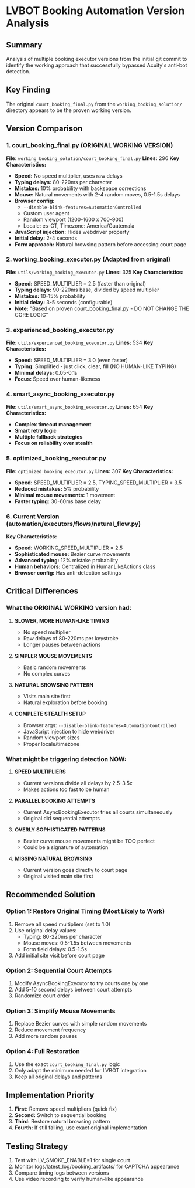 # LVBOT Booking Automation Version Analysis

## Summary
Analysis of multiple booking executor versions from the initial git commit to identify the working approach that successfully bypassed Acuity's anti-bot detection.

## Key Finding
The original `court_booking_final.py` from the `working_booking_solution/` directory appears to be the proven working version.

## Version Comparison

### 1. court_booking_final.py (ORIGINAL WORKING VERSION)
**File:** `working_booking_solution/court_booking_final.py`
**Lines:** 296
**Key Characteristics:**
- **Speed:** No speed multiplier, uses raw delays
- **Typing delays:** 80-220ms per character
- **Mistakes:** 10% probability with backspace corrections
- **Mouse:** Natural movements with 2-4 random moves, 0.5-1.5s delays
- **Browser config:**
  - `--disable-blink-features=AutomationControlled`
  - Custom user agent
  - Random viewport (1200-1600 x 700-900)
  - Locale: es-GT, Timezone: America/Guatemala
- **JavaScript injection:** Hides webdriver property
- **Initial delay:** 2-4 seconds
- **Form approach:** Natural browsing pattern before accessing court page

### 2. working_booking_executor.py (Adapted from original)
**File:** `utils/working_booking_executor.py`
**Lines:** 325
**Key Characteristics:**
- **Speed:** SPEED_MULTIPLIER = 2.5 (faster than original)
- **Typing delays:** 90-220ms base, divided by speed multiplier
- **Mistakes:** 10-15% probability
- **Initial delay:** 3-5 seconds (configurable)
- **Note:** "Based on proven court_booking_final.py - DO NOT CHANGE THE CORE LOGIC"

### 3. experienced_booking_executor.py
**File:** `utils/experienced_booking_executor.py`
**Lines:** 534
**Key Characteristics:**
- **Speed:** SPEED_MULTIPLIER = 3.0 (even faster)
- **Typing:** Simplified - just click, clear, fill (NO HUMAN-LIKE TYPING)
- **Minimal delays:** 0.05-0.1s
- **Focus:** Speed over human-likeness

### 4. smart_async_booking_executor.py
**File:** `utils/smart_async_booking_executor.py`
**Lines:** 654
**Key Characteristics:**
- **Complex timeout management**
- **Smart retry logic**
- **Multiple fallback strategies**
- **Focus on reliability over stealth**

### 5. optimized_booking_executor.py
**File:** `optimized_booking_executor.py`
**Lines:** 307
**Key Characteristics:**
- **Speed:** SPEED_MULTIPLIER = 2.5, TYPING_SPEED_MULTIPLIER = 3.5
- **Reduced mistakes:** 5% probability
- **Minimal mouse movements:** 1 movement
- **Faster typing:** 30-60ms base delay

### 6. Current Version (automation/executors/flows/natural_flow.py)
**Key Characteristics:**
- **Speed:** WORKING_SPEED_MULTIPLIER = 2.5
- **Sophisticated mouse:** Bezier curve movements
- **Advanced typing:** 12% mistake probability
- **Human behaviors:** Centralized in HumanLikeActions class
- **Browser config:** Has anti-detection settings

## Critical Differences

### What the ORIGINAL WORKING version had:
1. **SLOWER, MORE HUMAN-LIKE TIMING**
   - No speed multiplier
   - Raw delays of 80-220ms per keystroke
   - Longer pauses between actions

2. **SIMPLER MOUSE MOVEMENTS**
   - Basic random movements
   - No complex curves

3. **NATURAL BROWSING PATTERN**
   - Visits main site first
   - Natural exploration before booking

4. **COMPLETE STEALTH SETUP**
   - Browser args: `--disable-blink-features=AutomationControlled`
   - JavaScript injection to hide webdriver
   - Random viewport sizes
   - Proper locale/timezone

### What might be triggering detection NOW:

1. **SPEED MULTIPLIERS**
   - Current versions divide all delays by 2.5-3.5x
   - Makes actions too fast to be human

2. **PARALLEL BOOKING ATTEMPTS**
   - Current AsyncBookingExecutor tries all courts simultaneously
   - Original did sequential attempts

3. **OVERLY SOPHISTICATED PATTERNS**
   - Bezier curve mouse movements might be TOO perfect
   - Could be a signature of automation

4. **MISSING NATURAL BROWSING**
   - Current version goes directly to court page
   - Original visited main site first

## Recommended Solution

### Option 1: Restore Original Timing (Most Likely to Work)
1. Remove all speed multipliers (set to 1.0)
2. Use original delay values:
   - Typing: 80-220ms per character
   - Mouse moves: 0.5-1.5s between movements
   - Form field delays: 0.5-1.5s
3. Add initial site visit before court page

### Option 2: Sequential Court Attempts
1. Modify AsyncBookingExecutor to try courts one by one
2. Add 5-10 second delays between court attempts
3. Randomize court order

### Option 3: Simplify Mouse Movements
1. Replace Bezier curves with simple random movements
2. Reduce movement frequency
3. Add more random pauses

### Option 4: Full Restoration
1. Use the exact `court_booking_final.py` logic
2. Only adapt the minimum needed for LVBOT integration
3. Keep all original delays and patterns

## Implementation Priority
1. **First:** Remove speed multipliers (quick fix)
2. **Second:** Switch to sequential booking
3. **Third:** Restore natural browsing pattern
4. **Fourth:** If still failing, use exact original implementation

## Testing Strategy
1. Test with LV_SMOKE_ENABLE=1 for single court
2. Monitor logs/latest_log/booking_artifacts/ for CAPTCHA appearance
3. Compare timing logs between versions
4. Use video recording to verify human-like appearance